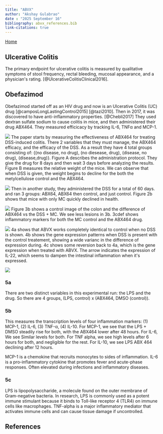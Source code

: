 ```yaml
---
title: "ABVX"
author: "Akshay Gulabrao"
date : "2025 September 16"
bibliography: abvx_references.bib
link-citations: true
---
```


[Home](./index.html)

## Ulcerative Colitis
The primary endpoint for ulcerative colitis is measured by qualitative symptoms of stool frequency, rectal bleeding, mucosal appearance, and a physician's rating.  [@UlcerativeColitisClinical2016].


## Obefazimod

Obefazimod started off as an HIV drug and now is an Ulcerative Colitis (UC) drug [@camposLongLastingControl2015] [@tazi2010]. Then in 2017, it was discovered to have anti-inflammatory properties. [@Chebli2017] They used dextran sulfate sodium to cause colitis in mice, and then administered their drug ABX464. They measured efficicacy by tracking IL-6, TNFα and MCP-1.

![](./media/campos_fig1.png)
The paper starts by measuring the effectiveness of ABX464 for treating DSS-induced colitis. There 2 variables that they must manage, the ABX464 efficacy, and the efficacy of the DSS. As a result they have 4 total groups consisting of: {(no disease, no drug), (no diesease, drug), (disease, no drug), (disease,drug)}. Figure A describes the administration protocol. They give the drug for 8 days and then wait 3 days before analyzing the results. Figure B measures the relative weight of the mice. We can observe that when DSS is given, the weight begins to decline for the both the metylcellulose control and the ABX464.

![](./media/campos_fig2.png)
Then in another study, they administered the DSS for a total of 60 days. and ran 3 groups: ABX64, ABX64 then control, and just control. Figure 2b shows that mice with only MC quickly declined in health.

![](./media/campos_fig3.png)
Figure 3b shows a control image of the colon and the difference of ABX464 vs the DSS + MC. We see less lesions in 3b. 3cdef shows inflammatory markers for both the MC control and the ABX464 drug.

![](./media/campos_fig4.png)
4a shows that ABVX works completely identical to control when no DSS is shown. 4b shows the gene expression patterns when DSS is present with the control treatement, showing a wide varianc in the difference of expression during. 4c shows some reversion back to 4a, which is the gene expression when treated with ABVX. The arrow indicates the expression of IL-22, which seems to dampen the intestinal inflammation when it's expressed.

![](./media/campos_fig5.png)

### 5a
There are two distinct variables in this experimental run: the LPS and the drug. So there are 4 groups, (LPS, control) x (ABX464, DMSO (control)).  

### 5b
This measures the transcription levels of four inflammation markers: (1) MCP-1, (2) IL-6, (3) TNF-α, (4) IL-10. For MCP-1, we see that the LPS + DMSO steadily rise for both, with the ABX464 lower after 48 hours. For IL-6, We see Similar levels for both. For TNF alpha, we see high levels after 6 hours for both, and negligible for the rest. For IL-10, we see LPS ABX 464 declining after 12 hours.

MCP-1 is a chemokine that recruits monocytes to sides of inflammation. IL-6 is a pro-inflammatory cytokine that promotes fever and acute-phase responses. Often elevated during infections and inflammatory diseases. 

### 5c
LPS is lipopolysaccharide, a molecule found on the outer membrane of Gram-negative bacteria. In research, LPS is commonly used as a potent immune stimulant because it binds to Toll-like receptor 4 (TLR4) on immune cells like macrophages. TNF-alpha is a major inflammatory mediator that activates immune cells and can cause tissue damage if uncontrolled. 



## References
